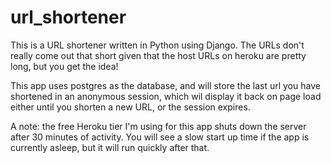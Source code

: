 # url_shortener

This is a URL shortener written in Python using Django.  The URLs don't really come out that short given that the host URLs on heroku are pretty long, but you get the idea!

This app uses postgres as the database, and will store the last url you have shortened in an anonymous session, which wil display it back on page load either until you shorten a new URL, or the session expires.  

A note: the free Heroku tier I'm using for this app shuts down the server after 30 minutes of activity.  You will see a slow start up time if the app is currently asleep, but it will run quickly after that.

